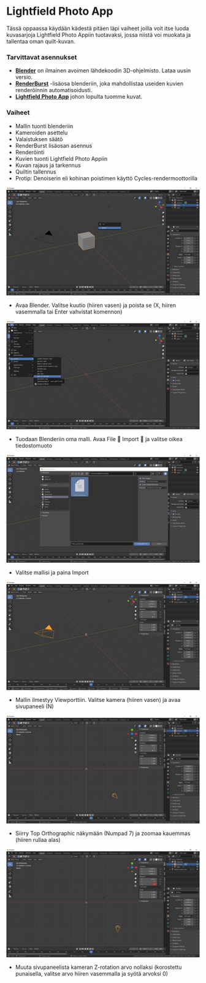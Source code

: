 # Lightfield Photo App

Tässä oppaassa käydään kädestä pitäen läpi vaiheet joilla voit itse luoda kuvasarjoja Lightfield Photo Appiin tuotavaksi, jossa niistä voi muokata ja tallentaa oman quilt-kuvan.

### Tarvittavat asennukset

- [**Blender**](https://blender.org) on ilmainen avoimen lähdekoodin 3D-ohjelmisto. Lataa uusin versio.
- [**RenderBurst**](https://github.com/VertStretch/RenderBurst) -lisäosa blenderiin, joka mahdollistaa useiden kuvien renderöinnin automatisoidusti.
- [**Lightfield Photo App**](https://lookingglassfactory.com/devtools/lightfield-photo-app) johon lopulta tuomme kuvat.

### Vaiheet
-	Mallin tuonti blenderiin
-	Kameroiden asettelu
-	Valaistuksen säätö
-	RenderBurst lisäosan asennus
-	Renderöinti
-	Kuvien tuonti Lightfield Photo Appiin
-	Kuvan rajaus ja tarkennus
-	Quiltin tallennus
-	Protip: Denoiserin eli kohinan poistimen käyttö Cycles-rendermoottorilla

![](https://github.com/petri1807/LookingGlass/blob/master/Assets/LightfieldPhotoApp/Dia3.JPG)
- Avaa Blender. Valitse kuutio (hiiren vasen) ja poista se (X, hiiren vasemmalla tai Enter vahvistat komennon)


![](https://github.com/petri1807/LookingGlass/blob/master/Assets/LightfieldPhotoApp/Dia4.JPG)
- Tuodaan Blenderiin oma malli. Avaa File  Import  ja valitse oikea tiedostomuoto


![](https://github.com/petri1807/LookingGlass/blob/master/Assets/LightfieldPhotoApp/Dia5.JPG)
- Valitse mallisi ja paina Import


![](https://github.com/petri1807/LookingGlass/blob/master/Assets/LightfieldPhotoApp/Dia6.JPG)
- Mallin ilmestyy Viewporttiin. Valitse kamera (hiiren vasen) ja avaa sivupaneeli (N)


![](https://github.com/petri1807/LookingGlass/blob/master/Assets/LightfieldPhotoApp/Dia7.JPG)
- Siirry Top Orthographic näkymään (Numpad 7) ja zoomaa kauemmas (hiiren rullaa alas)


![](https://github.com/petri1807/LookingGlass/blob/master/Assets/LightfieldPhotoApp/Dia8.JPG)
- Muuta sivupaneelista kameran Z-rotation arvo nollaksi (korostettu punaisella, valitse arvo hiiren vasemmalla ja syötä arvoksi 0)


![]()
- 

![]()
- 

![]()
- 

![]()
- 

![]()
- 

![]()
- 

![]()
- 

![]()
- 

![]()
- 

![]()
- 

![]()
- 

![]()
- 

![]()
- 

![]()
- 

![]()
- 

![]()
- 

![]()
- 

![]()
- 

![]()
- 

![]()
- 

![]()
- 

![]()
- 

![]()
- 

![]()
- 

![]()
- 

![]()
- 

![]()
- 

![]()
- 

![]()
- 

![]()
- 

![]()
- 

![]()
- 

![]()
- 

![]()
- 

![]()
- 

![]()
- 

![]()
- 

![]()
- 

![]()
- 

![]()
- 

![]()
- 

![]()
- 

![]()
- 

![]()
- 

![]()
- 

![]()
- 

![]()
- 

![]()
- 

